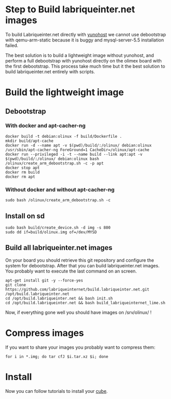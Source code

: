 
# Step to Build labriqueinter.net images 

To build Labriqueinter.net directly with [yunohost](https://yunohost.org/) we
cannot use debootstrap with qemu-arm-static because it is buggy and
mysql-server-5.5 installation failed.

The best solution is to build a lightweight image without yunohost, and
perform a full debootstrap with yunohost directly on the olimex board with the
first debootstrap. This process take much time but it the best solution to
build labriqueinter.net entirely with scripts.

# Build the lightweight image

## Debootstrap

### With docker and apt-cacher-ng

```shell
docker build -t debian:olinux -f build/Dockerfile .
mkdir build/apt-cache
docker run -d --name apt -v $(pwd)/build/:/olinux/ debian:olinux /usr/sbin/apt-cacher-ng ForeGround=1 CacheDir=/olinux/apt-cache
docker run --privileged -i -t --name build --link apt:apt -v $(pwd)/build/:/olinux/ debian:olinux bash /olinux/create_arm_debootstrap.sh -c -p apt
docker stop apt
docker rm build
docker rm apt
```

### Without docker and without apt-cacher-ng

```shell
sudo bash /olinux/create_arm_debootstrap.sh -c
```

## Install on sd

```shell
sudo bash build/create_device.sh -d img -s 800
sudo dd if=build/olinux.img of=/dev/MYSD
```

## Build all labriqueinter.net images

On your board you should retrieve this git repository and configure the system
for debootstrap. After that you can build labriqueinter.net images. You
probably want to execute the last command on an screen.

```shell
apt-get install git -y --force-yes
git clone https://github.com/labriqueinternet/build.labriqueinter.net.git /opt/build.labriqueinter.net
cd /opt/build.labriqueinter.net && bash init.sh
cd /opt/build.labriqueinter.net && bash build_labriqueinternet_lime.sh
```

Now, if everything gone well you should have images on /srv/olinux/ !

# Compress images

If you want to share your images you probably want to compress them:

```shell
for i in *.img; do tar cfJ $i.tar.xz $i; done
```

# Install 

Now you can follow tutorials to install your [cube](https://repo.labriqueinter.net/).
